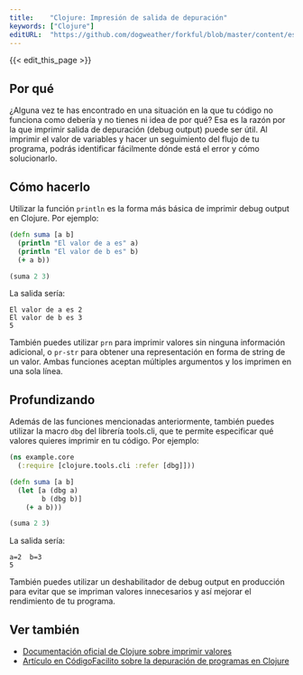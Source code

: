 ```yaml
---
title:    "Clojure: Impresión de salida de depuración"
keywords: ["Clojure"]
editURL:  "https://github.com/dogweather/forkful/blob/master/content/es/clojure/printing-debug-output.md"
---
```


{{< edit_this_page >}}

## Por qué

¿Alguna vez te has encontrado en una situación en la que tu código no funciona como debería y no tienes ni idea de por qué? Esa es la razón por la que imprimir salida de depuración (debug output) puede ser útil. Al imprimir el valor de variables y hacer un seguimiento del flujo de tu programa, podrás identificar fácilmente dónde está el error y cómo solucionarlo.

## Cómo hacerlo

Utilizar la función `println` es la forma más básica de imprimir debug output en Clojure. Por ejemplo:

```Clojure
(defn suma [a b]
  (println "El valor de a es" a)
  (println "El valor de b es" b)
  (+ a b))

(suma 2 3)
```

La salida sería:

```
El valor de a es 2
El valor de b es 3
5
```

También puedes utilizar `prn` para imprimir valores sin ninguna información adicional, o `pr-str` para obtener una representación en forma de string de un valor. Ambas funciones aceptan múltiples argumentos y los imprimen en una sola línea.

## Profundizando

Además de las funciones mencionadas anteriormente, también puedes utilizar la macro `dbg` del librería tools.cli, que te permite especificar qué valores quieres imprimir en tu código. Por ejemplo:

```Clojure
(ns example.core
  (:require [clojure.tools.cli :refer [dbg]]))

(defn suma [a b]
  (let [a (dbg a)
        b (dbg b)]
    (+ a b)))

(suma 2 3)
```

La salida sería:

```
a=2  b=3
5
```

También puedes utilizar un deshabilitador de debug output en producción para evitar que se impriman valores innecesarios y así mejorar el rendimiento de tu programa.

## Ver también

- [Documentación oficial de Clojure sobre imprimir valores](https://clojuredocs.org/clojure.core/println)
- [Artículo en CódigoFacilito sobre la depuración de programas en Clojure](https://codigofacilito.com/articulos/debug-clojure)